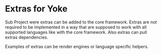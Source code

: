 # Extras for Yoke

Sub Project were extras can be added to the core framework. Extras are not required to be implemented in a way that are
supposed to work with all supported languages like with the core framework. Also extras can pull extras dependencies.

Examples of extras can be render engines or language specific helpers.